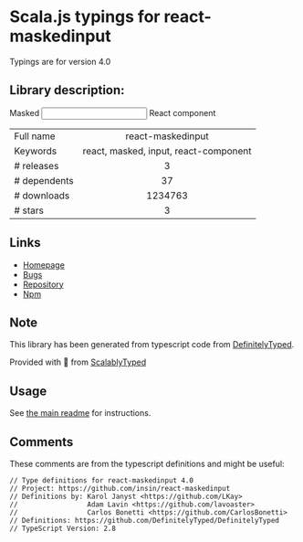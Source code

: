 
# Scala.js typings for react-maskedinput

Typings are for version 4.0

## Library description:
Masked <input/> React component

|                    |                 |
| ------------------ | :-------------: |
| Full name          | react-maskedinput |
| Keywords           | react, masked, input, react-component |
| # releases         | 3 |
| # dependents       | 37 |
| # downloads        | 1234763 |
| # stars            | 3 |

## Links
- [Homepage](https://github.com/insin/react-maskedinput)
- [Bugs](https://github.com/insin/react-maskedinput/issues)
- [Repository](https://github.com/insin/react-maskedinput)
- [Npm](https://www.npmjs.com/package/react-maskedinput)
    


## Note
This library has been generated from typescript code from [DefinitelyTyped](https://definitelytyped.org).

Provided with :purple_heart: from [ScalablyTyped](https://github.com/oyvindberg/ScalablyTyped)

## Usage
See [the main readme](../../readme.md) for instructions.

## Comments

These comments are from the typescript definitions and might be useful:
```
// Type definitions for react-maskedinput 4.0
// Project: https://github.com/insin/react-maskedinput
// Definitions by: Karol Janyst <https://github.com/LKay>
//                 Adam Lavin <https://github.com/lavoaster>
//                 Carlos Bonetti <https://github.com/CarlosBonetti>
// Definitions: https://github.com/DefinitelyTyped/DefinitelyTyped
// TypeScript Version: 2.8

```


